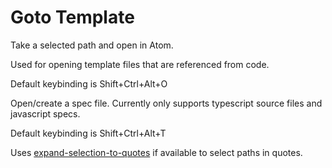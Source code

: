 # Goto Template

Take a selected path and open in Atom.

Used for opening template files that are referenced from code.

Default keybinding is Shift+Ctrl+Alt+O

Open/create a spec file. Currently only supports typescript source files and javascript specs.

Default keybinding is Shift+Ctrl+Alt+T

Uses [expand-selection-to-quotes](https://github.com/clessg/atom-expand-selection-to-quotes) if available to select paths in quotes.
